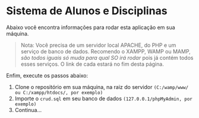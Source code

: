 # Sistema de Alunos e Disciplinas  
Abaixo você encontra informações para rodar esta aplicação em sua máquina.  
> Nota: Você precisa de um servidor local APACHE, do PHP e um serviço de banco de dados. Recomendo o XAMPP, WAMP ou MAMP, _são todos iguais só muda para qual SO irá rodar_ pois já contém todos esses serviços. O link de cada estará no fim desta página.  

Enfim, execute os passos abaixo:
1. Clone o repositório em sua máquina, na raiz do servidor ```(C:/wamp/www/ ou C:/xampp/htdocs/, por exemplo)```
2. Importe o ```crud.sql``` em seu banco de dados ```(127.0.0.1/phpMyAdmin, por exemplo)```
3. Continua...
